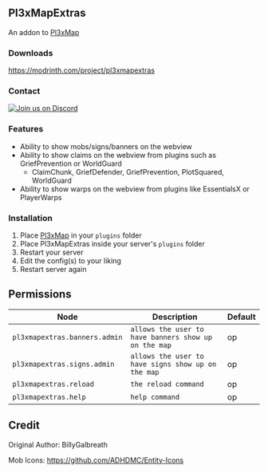 ## Pl3xMapExtras
An addon to [Pl3xMap](https://modrinth.com/plugin/pl3xmap)

### Downloads
https://modrinth.com/project/pl3xmapextras

### Contact
[![Join us on Discord](https://discord.com/api/guilds/931330926653358090/widget.png?style=banner2)](https://discord.gg/ktxCyUd7Ny)

### Features
- Ability to show mobs/signs/banners on the webview
- Ability to show claims on the webview from plugins such as GriefPrevention or WorldGuard
    - ClaimChunk, GriefDefender, GriefPrevention, PlotSquared, WorldGuard
- Ability to show warps on the webview from plugins like EssentialsX or PlayerWarps

### Installation
1) Place [Pl3xMap](https://modrinth.com/plugin/pl3xmap) in your `plugins` folder
2) Place Pl3xMapExtras inside your server's `plugins` folder
3) Restart your server
4) Edit the config(s) to your liking
5) Restart server again

## Permissions
| Node                          | Description                                          | Default |
|-------------------------------|------------------------------------------------------|---------|
| `pl3xmapextras.banners.admin` | `allows the user to have banners show up on the map` | op      |
| `pl3xmapextras.signs.admin`   | `allows the user to have signs show up on the map`   | op      |
| `pl3xmapextras.reload`        | `the reload command`                                 | op      |
| `pl3xmapextras.help`          | `help command`                                       | op      |

## Credit
Original Author: BillyGalbreath

Mob Icons: https://github.com/ADHDMC/Entity-Icons
